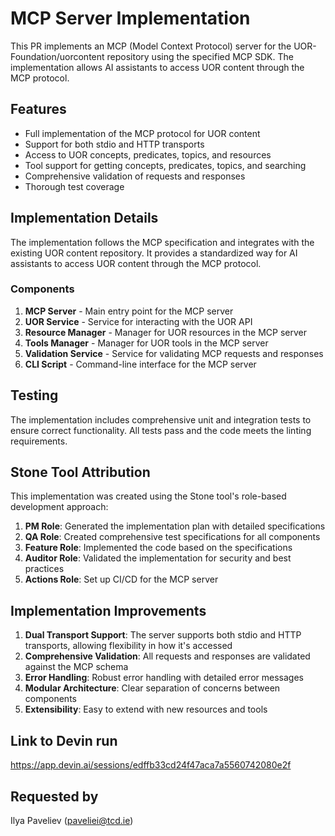 # MCP Server Implementation

This PR implements an MCP (Model Context Protocol) server for the UOR-Foundation/uorcontent repository using the specified MCP SDK. The implementation allows AI assistants to access UOR content through the MCP protocol.

## Features

- Full implementation of the MCP protocol for UOR content
- Support for both stdio and HTTP transports
- Access to UOR concepts, predicates, topics, and resources
- Tool support for getting concepts, predicates, topics, and searching
- Comprehensive validation of requests and responses
- Thorough test coverage

## Implementation Details

The implementation follows the MCP specification and integrates with the existing UOR content repository. It provides a standardized way for AI assistants to access UOR content through the MCP protocol.

### Components

1. **MCP Server** - Main entry point for the MCP server
2. **UOR Service** - Service for interacting with the UOR API
3. **Resource Manager** - Manager for UOR resources in the MCP server
4. **Tools Manager** - Manager for UOR tools in the MCP server
5. **Validation Service** - Service for validating MCP requests and responses
6. **CLI Script** - Command-line interface for the MCP server

## Testing

The implementation includes comprehensive unit and integration tests to ensure correct functionality. All tests pass and the code meets the linting requirements.

## Stone Tool Attribution

This implementation was created using the Stone tool's role-based development approach:

1. **PM Role**: Generated the implementation plan with detailed specifications
2. **QA Role**: Created comprehensive test specifications for all components
3. **Feature Role**: Implemented the code based on the specifications
4. **Auditor Role**: Validated the implementation for security and best practices
5. **Actions Role**: Set up CI/CD for the MCP server

## Implementation Improvements

1. **Dual Transport Support**: The server supports both stdio and HTTP transports, allowing flexibility in how it's accessed
2. **Comprehensive Validation**: All requests and responses are validated against the MCP schema
3. **Error Handling**: Robust error handling with detailed error messages
4. **Modular Architecture**: Clear separation of concerns between components
5. **Extensibility**: Easy to extend with new resources and tools

## Link to Devin run

https://app.devin.ai/sessions/edffb33cd24f47aca7a5560742080e2f

## Requested by

Ilya Paveliev (paveliei@tcd.ie)
